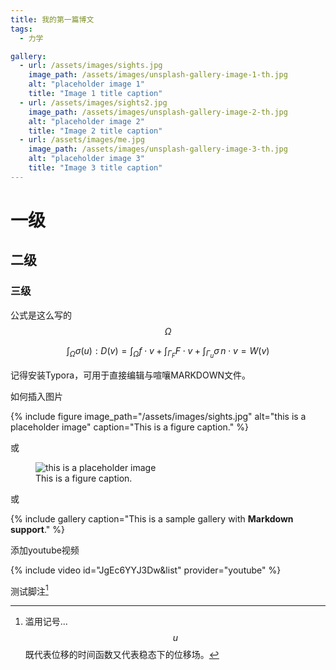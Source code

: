 ```yaml
---
title: 我的第一篇博文
tags:
  - 力学

gallery:
  - url: /assets/images/sights.jpg
    image_path: /assets/images/unsplash-gallery-image-1-th.jpg
    alt: "placeholder image 1"
    title: "Image 1 title caption"
  - url: /assets/images/sights2.jpg
    image_path: /assets/images/unsplash-gallery-image-2-th.jpg
    alt: "placeholder image 2"
    title: "Image 2 title caption"
  - url: /assets/images/me.jpg
    image_path: /assets/images/unsplash-gallery-image-3-th.jpg
    alt: "placeholder image 3"
    title: "Image 3 title caption"
---
```


# 一级
## 二级
### 三级

公式是这么写的 $$\Omega$$ 

$$
\int_\Omega\sigma(u):D(v)=\int_\Omega f\cdot v
+\int_{\Gamma_F}F\cdot v+\int_{\Gamma_u}\sigma\,n\cdot v=W(v)
$$

记得安装Typora，可用于直接编辑与喧嚷MARKDOWN文件。

如何插入图片

{% include figure image_path="/assets/images/sights.jpg" alt="this is a placeholder image" caption="This is a figure caption." %}

或

<figure>
  <img src="/assets/images/sights.jpg" alt="this is a placeholder image">
  <figcaption>This is a figure caption.</figcaption>
</figure>

或

{% include gallery caption="This is a sample gallery with **Markdown support**." %}

添加youtube视频

{% include video id="JgEc6YYJ3Dw&list" provider="youtube" %}

测试脚注[^1]

[^1]: 滥用记号...$$u$$ 既代表位移的时间函数又代表稳态下的位移场。
